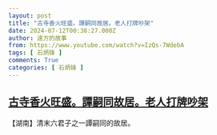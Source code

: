 ```yaml
---
layout: post
title: "古寺香火旺盛。譚嗣同故居。老人打牌吵架"
date: 2024-07-12T00:38:27.000Z
author: 遠方的故事
from: https://www.youtube.com/watch?v=IzQs-7WdebA
tags: [ 石炳锋 ]
comments: True
categories: [ 石炳锋 ]
---
```

<!--1720744707000-->
[古寺香火旺盛。譚嗣同故居。老人打牌吵架](https://www.youtube.com/watch?v=IzQs-7WdebA)
------

<div>
【湖南】清末六君子之一譚嗣同的故居。
</div>
